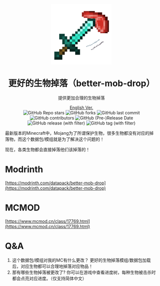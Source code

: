 <div align="center">
    <img align="center" src="https://raw.githubusercontent.com/whwdzg/better-mob-drop/main/pack.png" alt="logo" width="200">
    <h1 align="center">更好的生物掉落（better-mob-drop）</h1>
    <p align="enter">提供更加合理的生物掉落</p>
    <a href="https://github.com/whwdzg/better-mob-drop/blob/main/README-en.md">English Ver.</a>
    </br>
    <img alt="GitHub Repo stars" src="https://img.shields.io/github/stars/whwdzg/better-mob-drop">
    <img alt="GitHub forks" src="https://img.shields.io/github/forks/whwdzg/better-mob-drop">
    <img alt="GitHub last commit" src="https://img.shields.io/github/last-commit/whwdzg/better-mob-drop">
    <img alt="GitHub contributors" src="https://img.shields.io/github/contributors/whwdzg/better-mob-drop">
    <img alt="GitHub (Pre-)Release Date" src="https://img.shields.io/github/release-date-pre/whwdzg/better-mob-drop">
    <img alt="GitHub release (with filter)" src="https://img.shields.io/github/v/release/whwdzg/better-mob-drop">
    <img alt="GitHub tag (with filter)" src="https://img.shields.io/github/v/tag/whwdzg/better-mob-drop">
    </br>
</div>


最新版本的Minecraft中，Mojang为了所谓保护生物，很多生物都没有对应的掉落物，而这个数据包/模组就是为了解决这个问题的！

现在，各类生物都会直接掉落他们该掉落的！

# Modrinth
[https://modrinth.com/datapack/better-mob-drop](https://modrinth.com/datapack/better-mob-drop)

# MCMOD
[https://www.mcmod.cn/class/17769.html](https://www.mcmod.cn/class/17769.html)

# Q&A
1. 这个数据包/模组对我的MC有什么更改？
   更好的生物掉落模组/数据包加载后，对应生物都可以合理地掉落对应物品！
2. 那有哪些生物掉落被更改了?
   你可以在游戏中查看进度树，每种生物被击杀时都会点亮对应进度。（仅支持简体中文）

